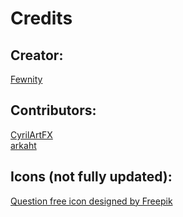 # Credits

## Creator: 
[Fewnity](https://github.com/Fewnity/)

## Contributors:<br>
[CyrilArtFX](https://github.com/CyrilArtFX)<br>
[arkaht](https://github.com/arkaht)<br>

## Icons (not fully updated):
[Question free icon designed by Freepik](https://www.flaticon.com/free-icon/question_471664?term=question)